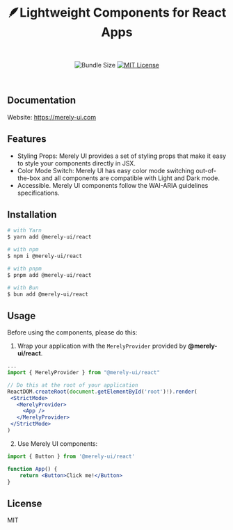 <h1 align="center">🪶Lightweight Components for React Apps</h1>
<br/>

<p align="center">
  <img alt="Bundle Size" src="https://badgen.net/bundlephobia/minzip/@merely-ui/react"/>
  <a href="https://github.com/merely-ui/merely-ui">
    <img alt="MIT License" src="https://badgen.net/github/license/merely-ui/merely-ui"/>
  </a>
</p>

<br/>

## Documentation

Website: https://merely-ui.com

## Features

- Styling Props: Merely UI provides a set of styling props that make it easy to style your components directly in JSX.
- Color Mode Switch: Merely UI has easy color mode switching out-of-the-box and all components are compatible with Light and Dark mode.
- Accessible. Merely UI components follow the WAI-ARIA guidelines specifications.

## Installation

```sh
# with Yarn
$ yarn add @merely-ui/react

# with npm
$ npm i @merely-ui/react

# with pnpm
$ pnpm add @merely-ui/react

# with Bun
$ bun add @merely-ui/react
```

## Usage

Before using the components, please do this:

1. Wrap your application with the `MerelyProvider` provided by
   **@merely-ui/react**.

```jsx
...
import { MerelyProvider } from "@merely-ui/react"

// Do this at the root of your application
ReactDOM.createRoot(document.getElementById('root')!).render(
 <StrictMode>
   <MerelyProvider>
     <App />
   </MerelyProvider>
 </StrictMode>
)
```

2. Use Merely UI components:

```jsx
import { Button } from '@merely-ui/react'

function App() {
	return <Button>Click me!</Button>
}
```

## License

MIT
